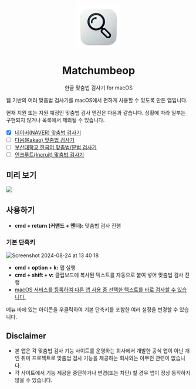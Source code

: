<p align="center">
  <img src="https://raw.githubusercontent.com/ssut/Matchumbeop/main/icon.png" alt="Icon" width="120px" />
</p>
<h1 align="center">Matchumbeop</h1>
<p align="center">
한글 맞춤법 검사기 for macOS
</p>

웹 기반의 여러 맞춤법 검사기를 macOS에서 편하게 사용할 수 있도록 만든 앱입니다.

현재 지원 또는 지원 예정인 맞춤법 검사 엔진은 다음과 같습니다. 상황에 따라 일부는 구현되지 않거나 목록에서 제외될 수 있습니다.

- [x] [네이버(NAVER) 맞춤법 검사기](https://m.search.naver.com/search.naver?query=맞춤법+검사기)
- [ ] [다음(Kakao) 맞춤법 검사기](https://search.daum.net/search?w=tot&DA=YZR&t__nil_searchbox=btn&q=맞춤법+검사기)
- [ ] [부산대학교 한국어 맞춤법/문법 검사기](http://speller.cs.pusan.ac.kr)
- [ ] [인크루트(Incruit) 맞춤법 검사기](https://lab.incruit.com/editor/spell/)

## 미리 보기

<img src="https://github.com/user-attachments/assets/d543dfc5-c6a2-43e8-80ff-23a60329e37c" width="45%" />

## 사용하기

- **cmd + return (커맨드 + 엔터):** 맞춤법 검사 진행

### 기본 단축키

![Screenshot 2024-08-24 at 13 40 18](https://github.com/user-attachments/assets/1f3ea704-8eb9-426d-8059-24c47f958295)

- **cmd + option + k:** 앱 실행
- **cmd + shift + v:** 클립보드에 복사된 텍스트를 자동으로 붙여 넣어 맞춤법 검사 진행
- [macOS 서비스를 등록하여 다른 앱 사용 중 선택한 텍스트를 바로 검사할 수 있습니다.](https://github.com/ssut/Matchumbeop/wiki/macOS-%EC%84%9C%EB%B9%84%EC%8A%A4-%EB%93%B1%EB%A1%9D-%EB%B0%A9%EB%B2%95)

메뉴 바에 있는 아이콘을 우클릭하여 기본 단축키를 포함한 여러 설정을 변경할 수 있습니다.

## Disclaimer

- 본 앱은 각 맞춤법 검사 기능 사이트를 운영하는 회사에서 개발한 공식 앱이 아닌 개인 취미 프로젝트로 맞춤법 검사 기능을 제공하는 회사와는 아무런 관련이 없습니다.
- 각 사이트에서 기능 제공을 중단하거나 변경(또는 차단) 할 경우 앱이 정상 동작하지 않을 수 있습니다.
